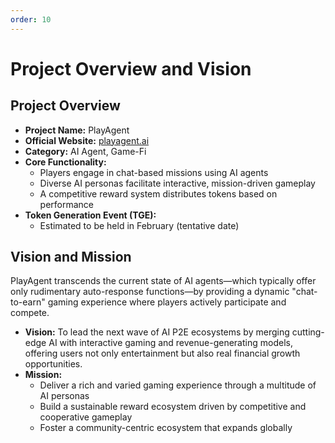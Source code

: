 ```yaml
---
order: 10
---
```

# Project Overview and Vision

## Project Overview

* **Project Name:** PlayAgent  
* **Official Website:** [playagent.ai](https://playagent.ai)  
* **Category:** AI Agent, Game-Fi  
* **Core Functionality:**  
  * Players engage in chat-based missions using AI agents
  * Diverse AI personas facilitate interactive, mission-driven gameplay
  * A competitive reward system distributes tokens based on performance
* **Token Generation Event (TGE):**  
  * Estimated to be held in February (tentative date)

## Vision and Mission

PlayAgent transcends the current state of AI agents—which typically offer only rudimentary auto-response functions—by providing a dynamic "chat-to-earn" gaming experience where players actively participate and compete.

* **Vision:** To lead the next wave of AI P2E ecosystems by merging cutting-edge AI with interactive gaming and revenue-generating models, offering users not only entertainment but also real financial growth opportunities.  
* **Mission:**  
  * Deliver a rich and varied gaming experience through a multitude of AI personas
  * Build a sustainable reward ecosystem driven by competitive and cooperative gameplay
  * Foster a community-centric ecosystem that expands globally 